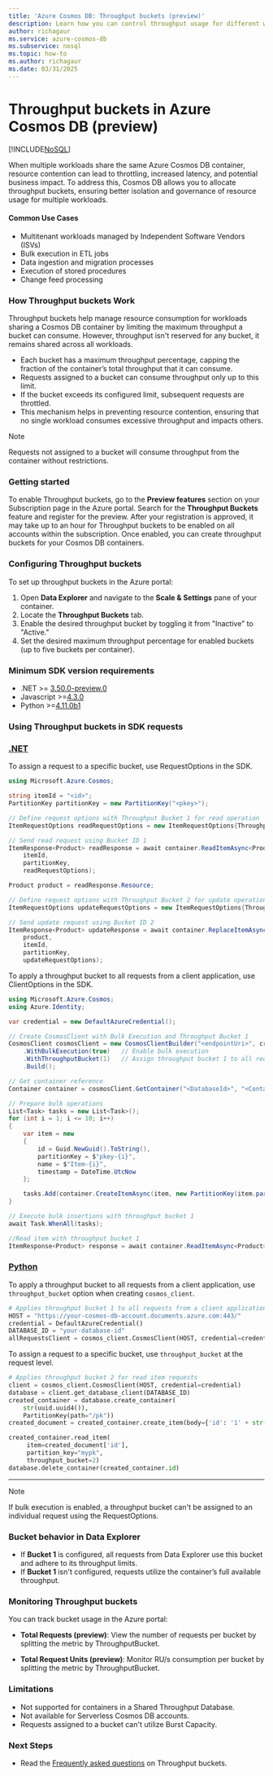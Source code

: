 ```yaml
---
title: 'Azure Cosmos DB: Throughput buckets (preview)'
description: Learn how you can control throughput usage for different workloads by creating buckets in Azure Cosmos DB.
author: richagaur
ms.service: azure-cosmos-db
ms.subservice: nosql
ms.topic: how-to
ms.author: richagaur
ms.date: 03/31/2025
---
```


# Throughput buckets in Azure Cosmos DB (preview)

[!INCLUDE[NoSQL](../includes/appliesto-nosql.md)]

When multiple workloads share the same Azure Cosmos DB container, resource contention can lead to throttling, increased latency, and potential business impact. To address this, Cosmos DB allows you to allocate throughput buckets, ensuring better isolation and governance of resource usage for multiple workloads.

#### Common Use Cases

- Multitenant workloads managed by Independent Software Vendors (ISVs)
- Bulk execution in ETL jobs
- Data ingestion and migration processes
- Execution of stored procedures
- Change feed processing

### How Throughput buckets Work

Throughput buckets help manage resource consumption for workloads sharing a Cosmos DB container by limiting the maximum throughput a bucket can consume. However, throughput isn't reserved for any bucket, it remains shared across all workloads.

- Each bucket has a maximum throughput percentage, capping the fraction of the container’s total throughput that it can consume.
- Requests assigned to a bucket can consume throughput only up to this limit.
- If the bucket exceeds its configured limit, subsequent requests are throttled.
- This mechanism helps in preventing resource contention, ensuring that no single workload consumes excessive throughput and impacts others.

> [!Note]
> Requests not assigned to a bucket will consume throughput from the container without restrictions.

### Getting started

To enable Throughput buckets, go to the **Preview features** section on your Subscription page in the Azure portal. Search for the **Throughput Buckets** feature and register for the preview. After your registration is approved, it may take up to an hour for Throughput buckets to be enabled on all accounts within the subscription. Once enabled, you can create throughput buckets for your Cosmos DB containers.

### Configuring Throughput buckets

To set up throughput buckets in the Azure portal:

1. Open **Data Explorer** and navigate to the **Scale & Settings** pane of your container.
2. Locate the **Throughput Buckets** tab.
3. Enable the desired throughput bucket by toggling it from "Inactive" to "Active."
4. Set the desired maximum throughput percentage for enabled buckets (up to five buckets per container).

### Minimum SDK version requirements

- .NET >=  [3.50.0-preview.0](https://www.nuget.org/packages/Microsoft.Azure.Cosmos/3.50.0-preview.0)
- Javascript >=[4.3.0](https://www.npmjs.com/package/@azure/cosmos/v/4.3.0)
- Python >=[4.11.0b1](https://pypi.org/project/azure-cosmos/4.11.0b1/)

### Using Throughput buckets in SDK requests

### [.NET](#tab/dotnet)

To assign a request to a specific bucket, use RequestOptions in the SDK.

```csharp
using Microsoft.Azure.Cosmos;

string itemId = "<id>";
PartitionKey partitionKey = new PartitionKey("<pkey>");

// Define request options with Throughput Bucket 1 for read operation
ItemRequestOptions readRequestOptions = new ItemRequestOptions{ThroughputBucket = 1};

// Send read request using Bucket ID 1
ItemResponse<Product> readResponse = await container.ReadItemAsync<Product>(
    itemId,
    partitionKey,
    readRequestOptions);

Product product = readResponse.Resource;

// Define request options with Throughput Bucket 2 for update operation
ItemRequestOptions updateRequestOptions = new ItemRequestOptions{ThroughputBucket = 2};

// Send update request using Bucket ID 2
ItemResponse<Product> updateResponse = await container.ReplaceItemAsync(
    product,
    itemId,
    partitionKey,
    updateRequestOptions);
```

To apply a throughput bucket to all requests from a client application, use ClientOptions in the SDK.

```csharp
using Microsoft.Azure.Cosmos;
using Azure.Identity;

var credential = new DefaultAzureCredential();

// Create CosmosClient with Bulk Execution and Throughput Bucket 1
CosmosClient cosmosClient = new CosmosClientBuilder("<endpointUri>", credential)
    .WithBulkExecution(true)   // Enable bulk execution
    .WithThroughputBucket(1)   // Assign throughput bucket 1 to all requests
    .Build();

// Get container reference
Container container = cosmosClient.GetContainer("<DatabaseId>", "<ContainerId>");

// Prepare bulk operations
List<Task> tasks = new List<Task>();
for (int i = 1; i <= 10; i++)
{
    var item = new
    {
        id = Guid.NewGuid().ToString(),
        partitionKey = $"pkey-{i}",
        name = $"Item-{i}",
        timestamp = DateTime.UtcNow
    };

    tasks.Add(container.CreateItemAsync(item, new PartitionKey(item.partitionKey)));
}

// Execute bulk insertions with throughput bucket 1
await Task.WhenAll(tasks);

//Read item with throughput bucket 1
ItemResponse<Product> response = await container.ReadItemAsync<Product>(partitionKey: new PartitionKey("pkey1"), id: "id1");

```

### [Python](#tab/python)

To apply a throughput bucket to all requests from a client application, use `throughput_bucket` option when creating `cosmos_client`.

```python
# Applies throughput bucket 1 to all requests from a client application
HOST = "https://your-cosmos-db-account.documents.azure.com:443/"
credential = DefaultAzureCredential()
DATABASE_ID = "your-database-id"
allRequestsClient = cosmos_client.CosmosClient(HOST, credential=credential, throughput_bucket=1)
```

To assign a request to a specific bucket, use `throughput_bucket` at the request level.

```python
# Applies throughput bucket 2 for read item requests
client = cosmos_client.CosmosClient(HOST, credential=credential)
database = client.get_database_client(DATABASE_ID)
created_container = database.create_container(
    str(uuid.uuid4()),
    PartitionKey(path="/pk"))
created_document = created_container.create_item(body={'id': '1' + str(uuid.uuid4()), 'pk': 'mypk'})

created_container.read_item(
     item=created_document['id'],
     partition_key="mypk",
     throughput_bucket=2)
database.delete_container(created_container.id)

```

---

> [!Note]
> If bulk execution is enabled, a throughput bucket can't be assigned to an individual request using the RequestOptions.

### Bucket behavior in Data Explorer

- If **Bucket 1** is configured, all requests from Data Explorer use this bucket and adhere to its throughput limits. 
- If **Bucket 1** isn't configured, requests utilize the container’s full available throughput.

### Monitoring Throughput buckets 

You can track bucket usage in the Azure portal:

- **Total Requests (preview)**: View the number of requests per bucket by splitting the metric by ThroughputBucket.

- **Total Request Units (preview)**: Monitor RU/s consumption per bucket by splitting the metric by ThroughputBucket.

### Limitations

- Not supported for containers in a Shared Throughput Database.
- Not available for Serverless Cosmos DB accounts.
- Requests assigned to a bucket can't utilize Burst Capacity.

### Next Steps
- Read the [Frequently asked questions](throughput-buckets-faq.yml) on Throughput buckets.